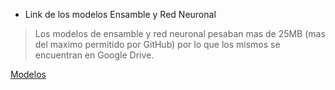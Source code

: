 - Link de los modelos Ensamble y Red Neuronal

> Los modelos de ensamble y red neuronal pesaban mas de 25MB (mas del maximo permitido por GitHub) por lo que los mismos se encuentran en Google Drive.

[Modelos](https://drive.google.com/drive/folders/1ImwGdzPB9O3Fu5Em3T-jpQ96Erqb-m8h?usp=sharing)
